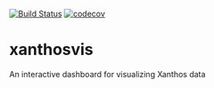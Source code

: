 [![Build Status](https://travis-ci.org/crvernon/xanthosvis.svg?branch=master)](https://travis-ci.org/crvernon/xanthosvis)
[![codecov](https://codecov.io/gh/crvernon/xanthosvis/branch/master/graph/badge.svg)](https://codecov.io/gh/crvernon/xanthosvis)

# xanthosvis
An interactive dashboard for visualizing Xanthos data
